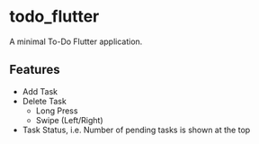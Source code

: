 # todo_flutter

A minimal To-Do Flutter application. 

## Features

- Add Task
- Delete Task
    - Long Press
    - Swipe (Left/Right)
- Task Status, i.e. Number of pending tasks is shown at the top
